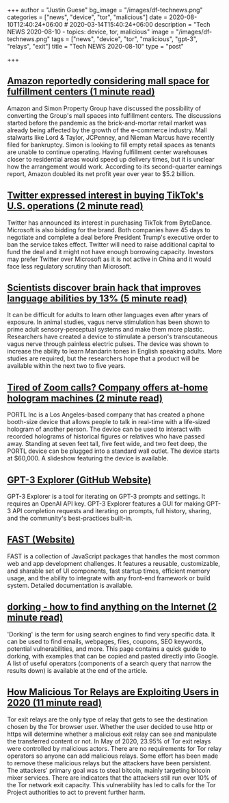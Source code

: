 +++
author = "Justin Guese"
bg_image = "/images/df-technews.png"
categories = ["news", "device", "tor", "malicious"]
date = 2020-08-10T12:40:24+06:00 # 2020-03-14T15:40:24+06:00
description = "Tech NEWS 2020-08-10 - topics: device, tor, malicious"
image = "/images/df-technews.png"
tags = ["news", "device", "tor", "malicious", "gpt-3", "relays", "exit"]
title = "Tech NEWS 2020-08-10"
type = "post"

+++

## [Amazon reportedly considering mall space for fulfillment centers (1 minute read)](https://www.theverge.com/2020/8/9/21361004/amazon-simon-mall-fulfillment-warehouse-retail-ecommerce/1/01000173d7d748f2-caf1827c-7acf-4599-b0c9-6d0f284b9b0c-000000/WCmY4AgzhKWdjZXD85u4_9ol8qcYEsA_5kzgblW8nZU=153)

Amazon and Simon Property Group have discussed the possibility of converting the Group's mall spaces into fulfillment centers. The discussions started before the pandemic as the brick-and-mortar retail market was already being affected by the growth of the e-commerce industry. Mall stalwarts like Lord & Taylor, JCPenney, and Nieman Marcus have recently filed for bankruptcy. Simon is looking to fill empty retail spaces as tenants are unable to continue operating. Having fulfillment center warehouses closer to residential areas would speed up delivery times, but it is unclear how the arrangement would work. According to its second-quarter earnings report, Amazon doubled its net profit year over year to $5.2 billion.

## [Twitter expressed interest in buying TikTok's U.S. operations (2 minute read)](https://www.reuters.com/article/us-tiktok-m-a-twitter/twitter-expressed-interest-in-buying-tiktoks-u-s-operations-idUSKCN2540ZG/1/01000173d7d748f2-caf1827c-7acf-4599-b0c9-6d0f284b9b0c-000000/52MF7JHARBeaGSJjTaarwQKdENag6EiEXZQYt0zLgbY=153)

Twitter has announced its interest in purchasing TikTok from ByteDance. Microsoft is also bidding for the brand. Both companies have 45 days to negotiate and complete a deal before President Trump's executive order to ban the service takes effect. Twitter will need to raise additional capital to fund the deal and it might not have enough borrowing capacity. Investors may prefer Twitter over Microsoft as it is not active in China and it would face less regulatory scrutiny than Microsoft.

## [Scientists discover brain hack that improves language abilities by 13% (5 minute read)](https://www.inverse.com/innovation/neural-stimulation-language-device/1/01000173d7d748f2-caf1827c-7acf-4599-b0c9-6d0f284b9b0c-000000/nEJbERp1Bu25_fgPfdi6BccLaOL_eUR-BBUAfh28vJY=153)

It can be difficult for adults to learn other languages even after years of exposure. In animal studies, vagus nerve stimulation has been shown to prime adult sensory-perceptual systems and make them more plastic. Researchers have created a device to stimulate a person's transcutaneous vagus nerve through painless electric pulses. The device was shown to increase the ability to learn Mandarin tones in English speaking adults. More studies are required, but the researchers hope that a product will be available within the next two to five years.

## [Tired of Zoom calls? Company offers at-home hologram machines (2 minute read)](https://www.reuters.com/article/us-tech-hologram-idUSKCN2531D5/1/01000173d7d748f2-caf1827c-7acf-4599-b0c9-6d0f284b9b0c-000000/G2ixZ4bDTfWlPicsJl0BtZFsnxORK1vOI7nI64If1PU=153)

PORTL Inc is a Los Angeles-based company that has created a phone booth-size device that allows people to talk in real-time with a life-sized hologram of another person. The device can be used to interact with recorded holograms of historical figures or relatives who have passed away. Standing at seven feet tall, five feet wide, and two feet deep, the PORTL device can be plugged into a standard wall outlet. The device starts at $60,000. A slideshow featuring the device is available.

## [GPT-3 Explorer (GitHub Website)](https://belay-labs.github.io/gpt-explorer/introducing-gpt-explorer/1/01000173d7d748f2-caf1827c-7acf-4599-b0c9-6d0f284b9b0c-000000/eYE8CmkNVPh_t1x5wBh5Uq2wlf1ifpz0czc_Ky1jrr8=153)

GPT-3 Explorer is a tool for iterating on GPT-3 prompts and settings. It requires an OpenAI API key. GPT-3 Explorer features a GUI for making GPT-3 API completion requests and iterating on prompts, full history, sharing, and the community's best-practices built-in.

## [FAST (Website)](https://www.fast.design/docs/introduction//1/01000173d7d748f2-caf1827c-7acf-4599-b0c9-6d0f284b9b0c-000000/IDkg-GtgOyf1ivhEStKhKgC0EJi-LFqJEuMAcxQTdwQ=153)

FAST is a collection of JavaScript packages that handles the most common web and app development challenges. It features a reusable, customizable, and sharable set of UI components, fast startup times, efficient memory usage, and the ability to integrate with any front-end framework or build system. Detailed documentation is available.

## [dorking - how to find anything on the Internet (2 minute read)](https://www.alec.fyi/dorking-how-to-find-anything-on-the-internet.html/1/01000173d7d748f2-caf1827c-7acf-4599-b0c9-6d0f284b9b0c-000000/Z8GV1TY5DCF8a8Pxxga_EcD96GnZJhmB0NTYB_4PCp0=153)

'Dorking' is the term for using search engines to find very specific data. It can be used to find emails, webpages, files, coupons, SEO keywords, potential vulnerabilities, and more. This page contains a quick guide to dorking, with examples that can be copied and pasted directly into Google. A list of useful operators (components of a search query that narrow the results down) is available at the end of the article.

## [How Malicious Tor Relays are Exploiting Users in 2020 (11 minute read)](https://medium.com/@nusenu/how-malicious-tor-relays-are-exploiting-users-in-2020-part-i-1097575c0cac/1/01000173d7d748f2-caf1827c-7acf-4599-b0c9-6d0f284b9b0c-000000/guDqtcrjjlV2o52oS9UAVnjNp8EKYzKa3LkOdWLN7OU=153)

Tor exit relays are the only type of relay that gets to see the destination chosen by the Tor browser user. Whether the user decided to use http or https will determine whether a malicious exit relay can see and manipulate the transferred content or not. In May of 2020, 23.95% of Tor exit relays were controlled by malicious actors. There are no requirements for Tor relay operators so anyone can add malicious relays. Some effort has been made to remove these malicious relays but the attackers have been persistent. The attackers' primary goal was to steal bitcoin, mainly targeting bitcoin mixer services. There are indicators that the attackers still run over 10% of the Tor network exit capacity. This vulnerability has led to calls for the Tor Project authorities to act to prevent further harm.

